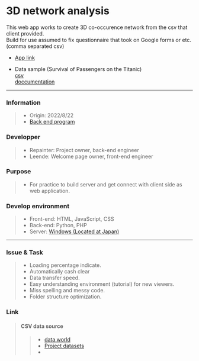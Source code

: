 # 3D network analysis  
This web app works to create 3D co-occurence network from the csv that client provided.  
Build for use assumed to fix questionnaire that took on Google forms or etc. (comma separated csv)

- [App link](https://tkworkfrom220320.com/3d_network_analysis/)  

- Data sample (Survival of Passengers on the Titanic)  
[csv](https://vincentarelbundock.github.io/Rdatasets/csv/carData/TitanicSurvival.csv)  
[doccumentation](https://vincentarelbundock.github.io/Rdatasets/doc/carData/TitanicSurvival.html)

---
### Information  
>- Origin: 2022/8/22  
>- [Back end program](https://github.com/takamasa1999/3d_network_analysis_back_end)
### Developper  
>- Repainter: Project owner, back-end engineer
>- Leende: Welcome page owner, front-end engineer
### Purpose
>- For practice to build server and get connect with client side as web application.
### Develop environment
>- Front-end: HTML, JavaScript, CSS
>- Back-end: Python, PHP
>- Server: [Windows (Located at Japan)](https://vps.sakura.ad.jp/windows/)
---
### Issue & Task
> - Loading percentage indicate.
> - Automatically cash clear
> - Data transfer speed.
> - Easy understanding environment (tutorial) for new viewers.
> - Miss spelling and messy code.
> - Folder structure optimization.

### Link
>#### CSV data source
>>- [data world](https://data.world/alexandra/chord-progressions/workspace/file?filename=chord-progressions.csv)
>>- [Project datasets](https://perso.telecom-paristech.fr/eagan/class/igr204/datasets)
>>- [](https://vincentarelbundock.github.io/Rdatasets/datasets.html)
